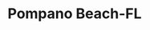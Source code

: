 ---
title: Pompano Beach-FL
slug: pompano-beach-fl
f_state:
- cms/state/florida.md
f_locations:
- cms/payday-loan/a-discount-beverage-381.md
- cms/payday-loan/a-discount-beverage-382.md
- cms/payday-loan/advance-america-2729.md
- cms/payday-loan/advance-america-2730.md
- cms/payday-loan/advance-america-2731.md
- cms/payday-loan/advance-america-2732.md
- cms/payday-loan/american-payday-advance-4301.md
- cms/payday-loan/atlantic-check-cashing-4892.md
- cms/payday-loan/atlantic-check-cashing-4893.md
- cms/payday-loan/baziany-usa-check-cashing-5175.md
- cms/payday-loan/bazyany-usa-inc-5177.md
- cms/payday-loan/bmi-financial-services-5358.md
- cms/payday-loan/bmi-financial-services-5359.md
- cms/payday-loan/broward-check-cashing-store-5476.md
- cms/payday-loan/casablanca-chek-cashing-6105.md
- cms/payday-loan/cash-plus-financial-usa-8265.md
- cms/payday-loan/cash-your-check-inc-8975.md
- cms/payday-loan/ccs-financial-services-inc-9563.md
- cms/payday-loan/ccs-financial-services-inc-9564.md
- cms/payday-loan/ccs-financial-services-inc-9565.md
- cms/payday-loan/ccs-financial-services-inc-9566.md
- cms/payday-loan/ccs-financial-services-inc-9567.md
- cms/payday-loan/check-cashing-center-101-inc-10822.md
- cms/payday-loan/check-cashing-etc-10862.md
- cms/payday-loan/checks-more-14460.md
- cms/payday-loan/checksmart-14842.md
- cms/payday-loan/checksmart-14843.md
- cms/payday-loan/co-card-systems-of-s-fl-15110.md
- cms/payday-loan/copans-check-cashing-incorpora-15391.md
- cms/payday-loan/ghena-inc-18936.md
- cms/payday-loan/izzys-check-cashing-store-19758.md
- cms/payday-loan/jack-corperation-19808.md
- cms/payday-loan/john-merli-credit-card-atm-machines-19882.md
- cms/payday-loan/lynn-roberts-associates-inc-20570.md
- cms/payday-loan/mir-check-cashing-20911.md
- cms/payday-loan/pompano-pawn-jewlery-check-cashing-service-24473.md
- cms/payday-loan/th-e-cash-your-check-inc-27352.md
- cms/payday-loan/th-e-check-cashing-store-27439.md
- cms/payday-loan/th-e-check-cashing-store-27443.md
- cms/payday-loan/th-e-check-cashing-store-inc-27464.md
- cms/payday-loan/th-e-check-cashing-store-inc-27466.md
- cms/payday-loan/th-e-check-cashing-store-inc-27467.md
- cms/payday-loan/th-e-check-cashing-store-inc-27468.md
- cms/payday-loan/top-dollar-pawn-27888.md
- cms/payday-loan/top-dollar-pawn-27889.md
updated-on: '2024-05-30T13:41:28.615Z'
created-on: '2024-05-30T13:41:28.615Z'
published-on: '2024-05-30T13:54:32.469Z'
f_city: Pompano Beach
layout: '[city].html'
tags: city
---